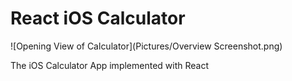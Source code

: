 # React iOS Calculator

![Opening View of Calculator](Pictures/Overview Screenshot.png)

The iOS Calculator App implemented with React